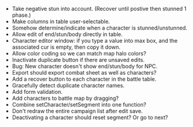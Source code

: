 * Take negative stun into account. (Recover until postive then stunned 1 phase.)
* Make columns in table user-selectable.
* Somehow determine/indicate when a character is stunned/unstunned.
* Allow edit of end/stun/body directly in table.
* Character editor window: if you type a value into max box, and the associated cur is empty, then copy it down.
* Allow color coding so we can match map halo colors?
* Inactivate duplicate button if there are unsaved edits.
* Bug: New character doesn't show end/stun/body for NPC.
* Export should export combat sheet as well as characters?
* Add a recover button to each character in the battle table.
* Gracefully detect duplicate character names.
* Add form validation.
* Add characters to battle map by dragging?
* Combine setCharacter/setSegment into one function?
* Don't redraw the entire campaign list after edit save.
* Deactivating a character should reset segment? Or go to next?
